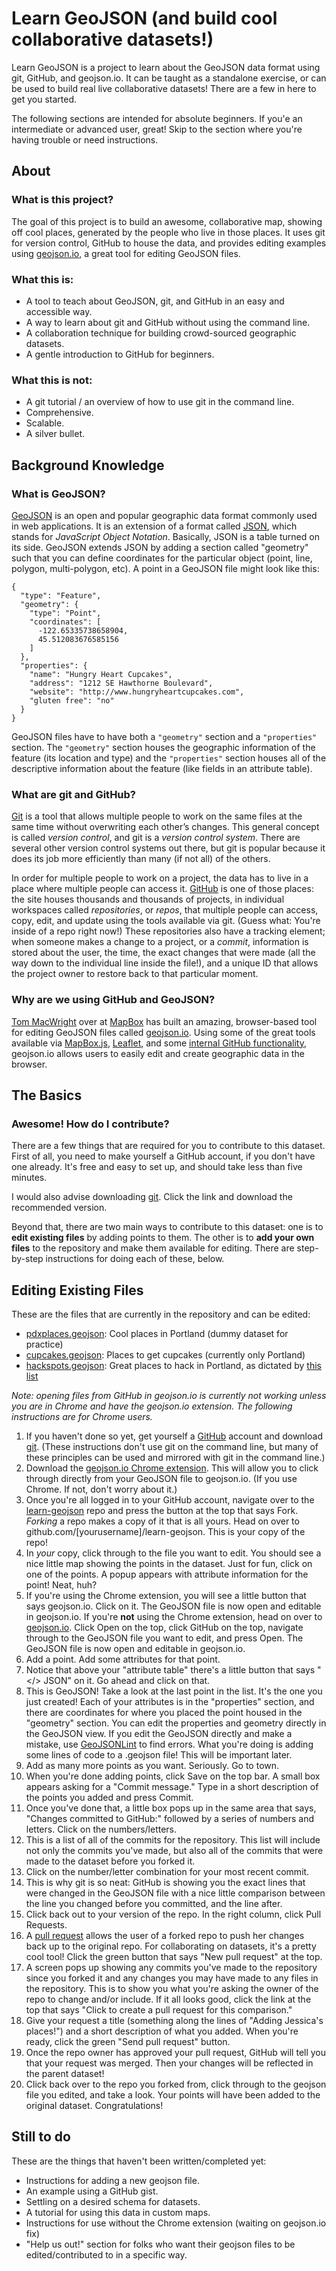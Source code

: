 Learn GeoJSON (and build cool collaborative datasets!)
=============

Learn GeoJSON is a project to learn about the GeoJSON data format using git, GitHub, and geojson.io. It can be taught as a standalone exercise, or can be used to build real live collaborative datasets! There are a few in here to get you started.

The following sections are intended for absolute beginners. If you'e an intermediate or advanced user, great! Skip to the section where you're having trouble or need instructions.

## About

### What is this project?

The goal of this project is to build an awesome, collaborative map, showing off cool places, generated by the people who live in those places. It uses git for version control, GitHub to house the data, and provides editing examples using [geojson.io](http://geojson.io), a great tool for editing GeoJSON files.

### What this is:

- A tool to teach about GeoJSON, git, and GitHub in an easy and accessible way.
- A way to learn about git and GitHub without using the command line.
- A collaboration technique for building crowd-sourced geographic datasets.
- A gentle introduction to GitHub for beginners.

### What this is not:

- A git tutorial / an overview of how to use git in the command line.
- Comprehensive.
- Scalable.
- A silver bullet.

## Background Knowledge

### What is GeoJSON?

[GeoJSON](http://geojson.org/geojson-spec.html) is an open and popular geographic data format commonly used in web applications. It is an extension of a format called [JSON](http://json.org), which stands for *JavaScript Object Notation*. Basically, JSON is a table turned on its side. GeoJSON extends JSON by adding a section called "geometry" such that you can define coordinates for the particular object (point, line, polygon, multi-polygon, etc). A point in a GeoJSON file might look like this:

    {
      "type": "Feature",
      "geometry": {
        "type": "Point",
        "coordinates": [
          -122.65335738658904,
          45.512083676585156
        ]
      },
      "properties": {
        "name": "Hungry Heart Cupcakes",
        "address": "1212 SE Hawthorne Boulevard",
        "website": "http://www.hungryheartcupcakes.com",
        "gluten free": "no"
      }
    }
    
GeoJSON files have to have both a `"geometry"` section and a `"properties"` section. The `"geometry"` section houses the geographic information of the feature (its location and type) and the `"properties"` section houses all of the descriptive information about the feature (like fields in an attribute table).

### What are git and GitHub?

[Git](http://git-scm.org) is a tool that allows multiple people to work on the same files at the same time without overwriting each other’s changes. This general concept is called *version control*, and git is a *version control system*. There are several other version control systems out there, but git is popular because it does its job more efficiently than many (if not all) of the others.

In order for multiple people to work on a project, the data has to live in a place where multiple people can access it. [GitHub](http://github.com) is one of those places: the site houses thousands and thousands of projects, in individual workspaces called *repositories*, or *repos*, that multiple people can access, copy, edit, and update using the tools available via git. (Guess what: You're inside of a repo right now!) These repositories also have a tracking element; when someone makes a change to a project, or a *commit*, information is stored about the user, the time, the exact changes that were made (all the way down to the individual line inside the file!), and a unique ID that allows the project owner to restore back to that particular moment.

### Why are we using GitHub and GeoJSON?

[Tom MacWright](http://www.mapbox.com/about/team/#tom-macwright) over at [MapBox](http://mapbox.com) has built an amazing, browser-based tool for editing GeoJSON files called [geojson.io](http://geojson.io). Using some of the great tools available via [MapBox.js](http://www.mapbox.com/mapbox.js/api/v1.3.1/), [Leaflet](http://leafletjs.com), and some [internal GitHub functionality](https://github.com/blog/1528-there-s-a-map-for-that), geojson.io allows users to easily edit and create geographic data in the browser.

## The Basics

### Awesome! How do I contribute?

There are a few things that are required for you to contribute to this dataset. First of all, you need to make yourself a GitHub account, if you don't have one already. It's free and easy to set up, and should take less than five minutes.

I would also advise downloading [git](http://git-scm.org). Click the link and download the recommended version.

Beyond that, there are two main ways to contribute to this dataset: one is to **edit existing files** by adding points to them. The other is to **add your own files** to the repository and make them available for editing. There are step-by-step instructions for doing each of these, below.

## Editing Existing Files

These are the files that are currently in the repository and can be edited:

  - [pdxplaces.geojson](https://github.com/lyzidiamond/learn-geojson/blob/master/geojson/pdxplaces.geojson): Cool places in Portland (dummy dataset for practice)
  - [cupcakes.geojson](https://github.com/lyzidiamond/learn-geojson/blob/master/geojson/cupcakes.geojson): Places to get cupcakes (currently only Portland)
  - [hackspots.geojson](https://github.com/lyzidiamond/learn-geojson/blob/master/geojson/hackspots.geojson): Great places to hack in Portland, as dictated by [this list](https://wraithan.etherpad.mozilla.org/cafe-hacking-pdx)

*Note: opening files from GitHub in geojson.io is currently not working unless you are in Chrome and have the geojson.io extension. The following instructions are for Chrome users.*

1. If you haven't done so yet, get yourself a [GitHub](http://github.com) account and download [git](http://git-scm.org). (These instructions don't use git on the command line, but many of these principles can be used and mirrored with git in the command line.)
2. Download the [geojson.io Chrome extension](https://chrome.google.com/webstore/detail/geojsonio/oibjgofbhldcajfamjganpeacipebckp). This will allow you to click through directly from your GeoJSON file to geojson.io. (If you use Chrome. If not, don't worry about it.)
3. Once you're all logged in to your GitHub account, navigate over to the [learn-geojson](http://github.com/lyzidiamond/learn-geojson) repo and press the button at the top that says Fork. *Forking* a repo makes a copy of it that is all yours. Head on over to github.com/[yourusername]/learn-geojson. This is your copy of the repo!
4. In *your* copy, click through to the file you want to edit. You should see a nice little map showing the points in the dataset. Just for fun, click on one of the points. A popup appears with attribute information for the point! Neat, huh?
5. If you're using the Chrome extension, you will see a little button that says geojson.io. Click on it. The GeoJSON file is now open and editable in geojson.io. If you're **not** using the Chrome extension, head on over to [geojson.io](http://geojson.io). Click Open on the top, click GitHub on the top, navigate through to the GeoJSON file you want to edit, and press Open. The GeoJSON file is now open and editable in geojson.io.
6. Add a point. Add some attributes for that point.
7. Notice that above your "attribute table" there's a little button that says "</> JSON" on it. Go ahead and click on that.
8. This is GeoJSON! Take a look at the last point in the list. It's the one you just created! Each of your attributes is in the "properties" section, and there are coordinates for where you placed the point housed in the "geometry" section. You can edit the properties and geometry directly in the GeoJSON view. If you edit the GeoJSON directly and make a mistake, use [GeoJSONLint](http://geojsonlint.com/) to find errors. What you're doing is adding some lines of code to a .geojson file! This will be important later.
9. Add as many more points as you want. Seriously. Go to town.
10. When you're done adding points, click Save on the top bar. A small box appears asking for a "Commit message." Type in a short description of the points you added and press Commit.
11. Once you've done that, a little box pops up in the same area that says, "Changes committed to GitHub:" followed by a series of numbers and letters. Click on the numbers/letters.
12. This is a list of all of the commits for the repository. This list will include not only the commits you've made, but also all of the commits that were made to the dataset before you forked it.
13. Click on the number/letter combination for your most recent commit.
14. This is why git is so neat: GitHub is showing you the exact lines that were changed in the GeoJSON file with a nice little comparison between the line you changed before you committed, and the line after.
15. Click back out to your version of the repo. In the right column, click Pull Requests.
16. A [pull request](https://help.github.com/articles/using-pull-requests) allows the user of a forked repo to push her changes back up to the original repo. For collaborating on datasets, it's a pretty cool tool! Click the green button that says "New pull request" at the top.
17. A screen pops up showing any commits you've made to the repository since you forked it and any changes you may have made to any files in the repository. This is to show you what you're asking the owner of the repo to change and/or include. If it all looks good, click the link at the top that says "Click to create a pull request for this comparison."
18. Give your request a title (something along the lines of "Adding Jessica's places!") and a short description of what you added. When you're ready, click the green "Send pull request" button.
19. Once the repo owner has approved your pull request, GitHub will tell you that your request was merged. Then your changes will be reflected in the parent dataset!
20. Click back over to the repo you forked from, click through to the geojson file you edited, and take a look. Your points will have been added to the original dataset. Congratulations!

## Still to do

These are the things that haven't been written/completed yet:

- Instructions for adding a new geojson file.
- An example using a GitHub gist.
- Settling on a desired schema for datasets.
- A tutorial for using this data in custom maps.
- Instructions for use without the Chrome extension (waiting on geojson.io fix)
- "Help us out!" section for folks who want their geojson files to be edited/contributed to in a specific way.
